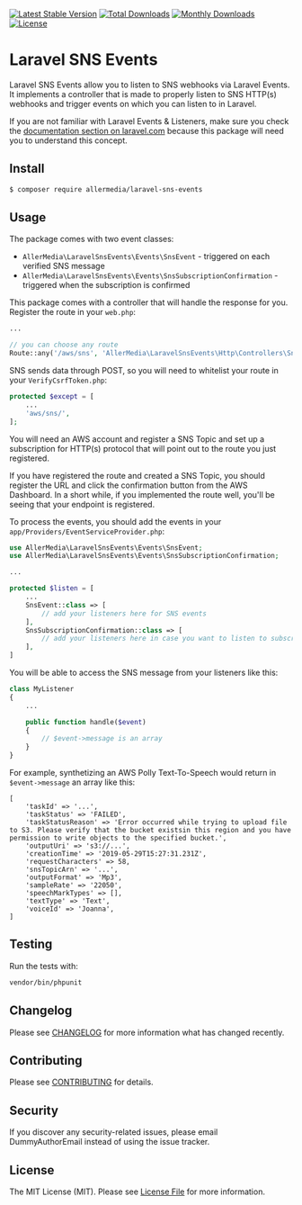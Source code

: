 [![Latest Stable Version](https://poser.pugx.org/allerMedia/laravel-sns-events/v/stable)](https://packagist.org/packages/allerMedia/laravel-sns-events)
[![Total Downloads](https://poser.pugx.org/allerMedia/laravel-sns-events/downloads)](https://packagist.org/packages/allerMedia/laravel-sns-events)
[![Monthly Downloads](https://poser.pugx.org/allerMedia/laravel-sns-events/d/monthly)](https://packagist.org/packages/allerMedia/laravel-sns-events)
[![License](https://poser.pugx.org/allerMedia/laravel-sns-events/license)](https://packagist.org/packages/allerMedia/laravel-sns-events)

# Laravel SNS Events
Laravel SNS Events allow you to listen to SNS webhooks via Laravel Events. It implements a controller that is made to properly listen to SNS HTTP(s) webhooks and trigger events on which you can listen to in Laravel.

If you are not familiar with Laravel Events & Listeners, make sure you check the [documentation section on laravel.com](https://laravel.com/docs/5.8/events) because this package will need you to understand this concept.

## Install
```bash
$ composer require allermedia/laravel-sns-events
```

## Usage
The package comes with two event classes:
* `AllerMedia\LaravelSnsEvents\Events\SnsEvent` - triggered on each verified SNS message
* `AllerMedia\LaravelSnsEvents\Events\SnsSubscriptionConfirmation` - triggered when the subscription is confirmed

This package comes with a controller that will handle the response for you. Register the route in your `web.php`:
```php
...

// you can choose any route
Route::any('/aws/sns', 'AllerMedia\LaravelSnsEvents\Http\Controllers\SnsController@handle');
```

SNS sends data through POST, so you will need to whitelist your route in your `VerifyCsrfToken.php`:
```php
protected $except = [
    ...
    'aws/sns/',
];
```

You will need an AWS account and register a SNS Topic and set up a subscription for HTTP(s) protocol that will point out to the route you just registered.

If you have registered the route and created a SNS Topic, you should register the URL and click the confirmation button from the AWS Dashboard. In a short while, if you implemented the route well, you'll be seeing that your endpoint is registered.

To process the events, you should add the events in your `app/Providers/EventServiceProvider.php`:
```php
use AllerMedia\LaravelSnsEvents\Events\SnsEvent;
use AllerMedia\LaravelSnsEvents\Events\SnsSubscriptionConfirmation;

...

protected $listen = [
    ...
    SnsEvent::class => [
        // add your listeners here for SNS events
    ],
    SnsSubscriptionConfirmation::class => [
        // add your listeners here in case you want to listen to subscription confirmation
    ],
]
```

You will be able to access the SNS message from your listeners like this:
```php
class MyListener
{
    ...

    public function handle($event)
    {
        // $event->message is an array
    }
}
```

For example, synthetizing an AWS Polly Text-To-Speech would return in `$event->message` an array like this:
```
[
    'taskId' => '...',
    'taskStatus' => 'FAILED',
    'taskStatusReason' => 'Error occurred while trying to upload file to S3. Please verify that the bucket existsin this region and you have permission to write objects to the specified bucket.',
    'outputUri' => 's3://...',
    'creationTime' => '2019-05-29T15:27:31.231Z',
    'requestCharacters' => 58,
    'snsTopicArn' => '...',
    'outputFormat' => 'Mp3',
    'sampleRate' => '22050',
    'speechMarkTypes' => [],
    'textType' => 'Text',
    'voiceId' => 'Joanna',
]
```

## Testing
Run the tests with:

``` bash
vendor/bin/phpunit
```

## Changelog
Please see [CHANGELOG](CHANGELOG.md) for more information what has changed recently.

## Contributing
Please see [CONTRIBUTING](CONTRIBUTING.md) for details.

## Security
If you discover any security-related issues, please email DummyAuthorEmail instead of using the issue tracker.

## License
The MIT License (MIT). Please see [License File](/LICENSE.md) for more information.
